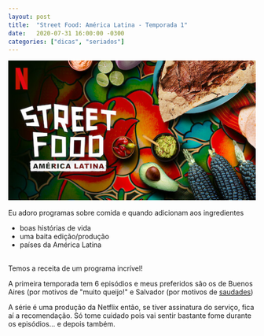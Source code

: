 ```yaml
---
layout: post
title:  "Street Food: América Latina - Temporada 1"
date:   2020-07-31 16:00:00 -0300
categories: ["dicas", "seriados"]
---
```


![Street Food: América Latina](/assets/202007/31_street_food_la.jpg)

Eu adoro programas sobre comida e quando adicionam aos ingredientes

* boas histórias de vida
* uma baita edição/produção
* países da América Latina

<br/>
Temos a receita de um programa incrível!

A primeira temporada tem 6 episódios e meus preferidos são os de Buenos Aires (por motivos de "muito queijo!" e Salvador (por motivos de [saudades])

A série é uma produção da Netflix então, se tiver assinatura do serviço, fica aí a recomendação. Só tome cuidado pois vai sentir bastante fome durante os episódios... e depois também.

[saudades]: https://www.youtube.com/watch?v=xFm4p07MR80
